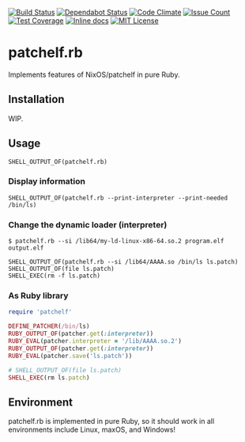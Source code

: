 [![Build Status](https://travis-ci.org/david942j/patchelf.rb.svg?branch=master)](https://travis-ci.org/david942j/patchelf.rb)
[![Dependabot Status](https://api.dependabot.com/badges/status?host=github&repo=david942j/patchelf.rb)](https://dependabot.com)
[![Code Climate](https://codeclimate.com/github/david942j/patchelf.rb/badges/gpa.svg)](https://codeclimate.com/github/david942j/patchelf.rb)
[![Issue Count](https://codeclimate.com/github/david942j/patchelf.rb/badges/issue_count.svg)](https://codeclimate.com/github/david942j/patchelf.rb)
[![Test Coverage](https://codeclimate.com/github/david942j/patchelf.rb/badges/coverage.svg)](https://codeclimate.com/github/david942j/patchelf.rb/coverage)
[![Inline docs](https://inch-ci.org/github/david942j/patchelf.rb.svg?branch=master)](https://inch-ci.org/github/david942j/patchelf.rb)
[![MIT License](https://img.shields.io/badge/license-MIT-blue.svg)](http://choosealicense.com/licenses/mit/)

# patchelf.rb

Implements features of NixOS/patchelf in pure Ruby.

## Installation

WIP.

## Usage

```
SHELL_OUTPUT_OF(patchelf.rb)
```

### Display information
```
SHELL_OUTPUT_OF(patchelf.rb --print-interpreter --print-needed /bin/ls)
```

### Change the dynamic loader (interpreter)
```
$ patchelf.rb --si /lib64/my-ld-linux-x86-64.so.2 program.elf output.elf
```

```
SHELL_OUTPUT_OF(patchelf.rb --si /lib64/AAAA.so /bin/ls ls.patch)
SHELL_OUTPUT_OF(file ls.patch)
SHELL_EXEC(rm -f ls.patch)
```

### As Ruby library
```rb
require 'patchelf'

DEFINE_PATCHER(/bin/ls)
RUBY_OUTPUT_OF(patcher.get(:interpreter))
RUBY_EVAL(patcher.interpreter = '/lib/AAAA.so.2')
RUBY_OUTPUT_OF(patcher.get(:interpreter))
RUBY_EVAL(patcher.save('ls.patch'))

# SHELL_OUTPUT_OF(file ls.patch)
SHELL_EXEC(rm ls.patch)
```

## Environment

patchelf.rb is implemented in pure Ruby, so it should work in all environments include Linux, maxOS, and Windows!
